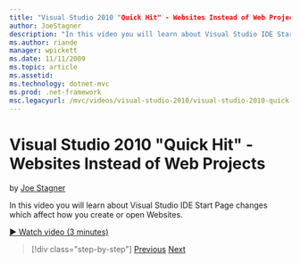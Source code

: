 ```yaml
---
title: "Visual Studio 2010 "Quick Hit" - Websites Instead of Web Projects | Microsoft Docs"
author: JoeStagner
description: "In this video you will learn about Visual Studio IDE Start Page changes which affect how you create or open Websites."
ms.author: riande
manager: wpickett
ms.date: 11/11/2009
ms.topic: article
ms.assetid: 
ms.technology: dotnet-mvc
ms.prod: .net-framework
msc.legacyurl: /mvc/videos/visual-studio-2010/visual-studio-2010-quick-hit-websites-instead-of-web-projects
---
```

Visual Studio 2010 "Quick Hit" - Websites Instead of Web Projects
====================
by [Joe Stagner](https://github.com/JoeStagner)

In this video you will learn about Visual Studio IDE Start Page changes which affect how you create or open Websites. 

[&#9654; Watch video (3 minutes)](https://channel9.msdn.com/Blogs/ASP-NET-Site-Videos/visual-studio-2010-quick-hit-websites-instead-of-web-projects)

>[!div class="step-by-step"] [Previous](visual-studio-2010-quick-hit-new-multi-targeting.md) [Next](visual-studio-2010-quick-hit-snippets-intellisense.md)
